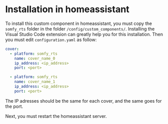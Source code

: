# Installation in homeassistant

To install this custom component in homeassistant, you must copy the `somfy_rts` folder in the folder `/config/custom_components/`. Installing the Visual Studio Code extension can greatly help you for this installation. Then you must edit `configuration.yaml` as follow:

```yaml
cover:
  - platform: somfy_rts
    name: cover_name_0
    ip_address: <ip_address>
    port: <port>

  - platform: somfy_rts
    name: cover_name_1
    ip_address: <ip_address>
    port: <port>
```

The IP adresses should be the same for each cover, and the same goes for the port.

Next, you must restart the homeassistant server.





